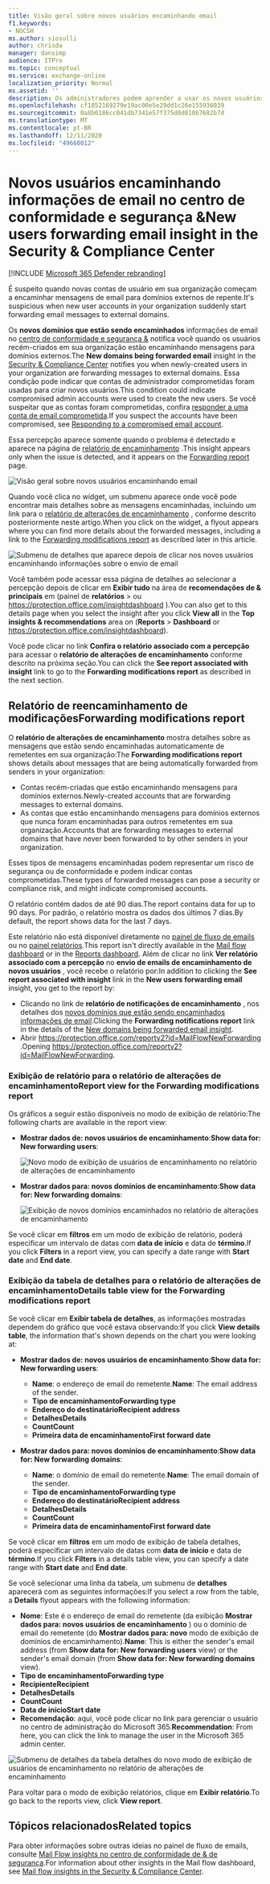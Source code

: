 ```yaml
---
title: Visão geral sobre novos usuários encaminhando email
f1.keywords:
- NOCSH
ms.author: siosulli
author: chrisda
manager: dansimp
audience: ITPro
ms.topic: conceptual
ms.service: exchange-online
localization_priority: Normal
ms.assetid: ''
description: Os administradores podem aprender a usar os novos usuários que estão encaminhando informações de email no centro de conformidade de & de segurança para investigar quando os usuários de sua organização estão encaminhando mensagens para novos domínios.
ms.openlocfilehash: cf1852169279e19ac00e5e29dd1c26e155936039
ms.sourcegitcommit: 0a8b0186cc041db7341e57f375d0d010b7682b7d
ms.translationtype: MT
ms.contentlocale: pt-BR
ms.lasthandoff: 12/11/2020
ms.locfileid: "49660012"
---
```

# <a name="new-users-forwarding-email-insight-in-the-security--compliance-center"></a><span data-ttu-id="26362-103">Novos usuários encaminhando informações de email no centro de conformidade e segurança &</span><span class="sxs-lookup"><span data-stu-id="26362-103">New users forwarding email insight in the Security & Compliance Center</span></span>

[!INCLUDE [Microsoft 365 Defender rebranding](../includes/microsoft-defender-for-office.md)]


<span data-ttu-id="26362-104">É suspeito quando novas contas de usuário em sua organização começam a encaminhar mensagens de email para domínios externos de repente.</span><span class="sxs-lookup"><span data-stu-id="26362-104">It's suspicious when new user accounts in your organization suddenly start forwarding email messages to external domains.</span></span>

<span data-ttu-id="26362-105">Os **novos domínios que estão sendo encaminhados** informações de email no [centro de conformidade e segurança &](https://protection.office.com) notifica você quando os usuários recém-criados em sua organização estão encaminhando mensagens para domínios externos.</span><span class="sxs-lookup"><span data-stu-id="26362-105">The **New domains being forwarded email** insight in the [Security & Compliance Center](https://protection.office.com) notifies you when newly-created users in your organization are forwarding messages to external domains.</span></span> <span data-ttu-id="26362-106">Essa condição pode indicar que contas de administrador comprometidas foram usadas para criar novos usuários.</span><span class="sxs-lookup"><span data-stu-id="26362-106">This condition could indicate compromised admin accounts were used to create the new users.</span></span> <span data-ttu-id="26362-107">Se você suspeitar que as contas foram comprometidas, confira [responder a uma conta de email comprometida](responding-to-a-compromised-email-account.md).</span><span class="sxs-lookup"><span data-stu-id="26362-107">If you suspect the accounts have been compromised, see [Responding to a compromised email account](responding-to-a-compromised-email-account.md).</span></span>

<span data-ttu-id="26362-108">Essa percepção aparece somente quando o problema é detectado e aparece na página de [relatório de encaminhamento](view-mail-flow-reports.md#forwarding-report) .</span><span class="sxs-lookup"><span data-stu-id="26362-108">This insight appears only when the issue is detected, and it appears on the [Forwarding report](view-mail-flow-reports.md#forwarding-report) page.</span></span>

![Visão geral sobre novos usuários encaminhando email](../../media/mfi-new-users-forwarding-email.png)

<span data-ttu-id="26362-110">Quando você clica no widget, um submenu aparece onde você pode encontrar mais detalhes sobre as mensagens encaminhadas, incluindo um link para o [relatório de alterações de encaminhamento](#forwarding-modifications-report) , conforme descrito posteriormente neste artigo.</span><span class="sxs-lookup"><span data-stu-id="26362-110">When you click on the widget, a flyout appears where you can find more details about the forwarded messages, including a link to the [Forwarding modifications report](#forwarding-modifications-report) as described later in this article.</span></span>

![Submenu de detalhes que aparece depois de clicar nos novos usuários encaminhando informações sobre o envio de email](../../media/mfi-new-users-forwarding-email-details.png)

<span data-ttu-id="26362-112">Você também pode acessar essa página de detalhes ao selecionar a percepção depois de clicar em **Exibir tudo** na área de **recomendações de & principais** em (painel de **relatórios** \>  ou <https://protection.office.com/insightdashboard> ).</span><span class="sxs-lookup"><span data-stu-id="26362-112">You can also get to this details page when you select the insight after you click **View all** in the **Top insights & recommendations** area on (**Reports** \> **Dashboard** or <https://protection.office.com/insightdashboard>).</span></span>

<span data-ttu-id="26362-113">Você pode clicar no link **Confira o relatório associado com a percepção** para acessar o **relatório de alterações de encaminhamento** conforme descrito na próxima seção.</span><span class="sxs-lookup"><span data-stu-id="26362-113">You can click the **See report associated with insight** link to go to the **Forwarding modifications report** as described in the next section.</span></span>

## <a name="forwarding-modifications-report"></a><span data-ttu-id="26362-114">Relatório de reencaminhamento de modificações</span><span class="sxs-lookup"><span data-stu-id="26362-114">Forwarding modifications report</span></span>

<span data-ttu-id="26362-115">O **relatório de alterações de encaminhamento** mostra detalhes sobre as mensagens que estão sendo encaminhadas automaticamente de remetentes em sua organização:</span><span class="sxs-lookup"><span data-stu-id="26362-115">The **Forwarding modifications report** shows details about messages that are being automatically forwarded from senders in your organization:</span></span>

- <span data-ttu-id="26362-116">Contas recém-criadas que estão encaminhando mensagens para domínios externos.</span><span class="sxs-lookup"><span data-stu-id="26362-116">Newly-created accounts that are forwarding messages to external domains.</span></span>
- <span data-ttu-id="26362-117">As contas que estão encaminhando mensagens para domínios externos que nunca foram encaminhadas para outros remetentes em sua organização.</span><span class="sxs-lookup"><span data-stu-id="26362-117">Accounts that are forwarding messages to external domains that have never been forwarded to by other senders in your organization.</span></span>

<span data-ttu-id="26362-118">Esses tipos de mensagens encaminhadas podem representar um risco de segurança ou de conformidade e podem indicar contas comprometidas.</span><span class="sxs-lookup"><span data-stu-id="26362-118">These types of forwarded messages can pose a security or compliance risk, and might indicate compromised accounts.</span></span>

<span data-ttu-id="26362-119">O relatório contém dados de até 90 dias.</span><span class="sxs-lookup"><span data-stu-id="26362-119">The report contains data for up to 90 days.</span></span> <span data-ttu-id="26362-120">Por padrão, o relatório mostra os dados dos últimos 7 dias.</span><span class="sxs-lookup"><span data-stu-id="26362-120">By default, the report shows data for the last 7 days.</span></span>

<span data-ttu-id="26362-121">Este relatório não está disponível diretamente no [painel de fluxo de emails](mail-flow-insights-v2.md) ou no [painel relatórios](view-mail-flow-reports.md).</span><span class="sxs-lookup"><span data-stu-id="26362-121">This report isn't directly available in the [Mail flow dashboard](mail-flow-insights-v2.md) or in the [Reports dashboard](view-mail-flow-reports.md).</span></span> <span data-ttu-id="26362-122">Além de clicar no link **Ver relatório associado com a percepção** no **envio de emails de encaminhamento de novos usuários** , você recebe o relatório por:</span><span class="sxs-lookup"><span data-stu-id="26362-122">In addition to clicking the **See report associated with insight** link in the **New users forwarding email** insight, you get to the report by:</span></span>

- <span data-ttu-id="26362-123">Clicando no link de **relatório de notificações de encaminhamento** , nos detalhes dos [novos domínios que estão sendo encaminhados informações de email](mfi-new-domains-being-forwarded-email.md).</span><span class="sxs-lookup"><span data-stu-id="26362-123">Clicking the **Forwarding notifications report** link in the details of the [New domains being forwarded email insight](mfi-new-domains-being-forwarded-email.md).</span></span>
- <span data-ttu-id="26362-124">Abrir <https://protection.office.com/reportv2?id=MailFlowNewForwarding> .</span><span class="sxs-lookup"><span data-stu-id="26362-124">Opening <https://protection.office.com/reportv2?id=MailFlowNewForwarding>.</span></span>

### <a name="report-view-for-the-forwarding-modifications-report"></a><span data-ttu-id="26362-125">Exibição de relatório para o relatório de alterações de encaminhamento</span><span class="sxs-lookup"><span data-stu-id="26362-125">Report view for the Forwarding modifications report</span></span>

<span data-ttu-id="26362-126">Os gráficos a seguir estão disponíveis no modo de exibição de relatório:</span><span class="sxs-lookup"><span data-stu-id="26362-126">The following charts are available in the report view:</span></span>

- <span data-ttu-id="26362-127">**Mostrar dados de: novos usuários de encaminhamento**:</span><span class="sxs-lookup"><span data-stu-id="26362-127">**Show data for: New forwarding users**:</span></span>

  ![Novo modo de exibição de usuários de encaminhamento no relatório de alterações de encaminhamento](../../media/forwarding-modifications-report-new-forwarding-users.png)

- <span data-ttu-id="26362-129">**Mostrar dados para: novos domínios de encaminhamento**:</span><span class="sxs-lookup"><span data-stu-id="26362-129">**Show data for: New forwarding domains**:</span></span>

  ![Exibição de novos domínios encaminhados no relatório de alterações de encaminhamento](../../media/forwarding-modifications-report-new-forwarded-domains.png)

<span data-ttu-id="26362-131">Se você clicar em **filtros** em um modo de exibição de relatório, poderá especificar um intervalo de datas com **data de início** e data de **término**.</span><span class="sxs-lookup"><span data-stu-id="26362-131">If you click **Filters** in a report view, you can specify a date range with **Start date** and **End date**.</span></span>

### <a name="details-table-view-for-the-forwarding-modifications-report"></a><span data-ttu-id="26362-132">Exibição da tabela de detalhes para o relatório de alterações de encaminhamento</span><span class="sxs-lookup"><span data-stu-id="26362-132">Details table view for the Forwarding modifications report</span></span>

<span data-ttu-id="26362-133">Se você clicar em **Exibir tabela de detalhes**, as informações mostradas dependem do gráfico que você estava observando:</span><span class="sxs-lookup"><span data-stu-id="26362-133">If you click **View details table**, the information that's shown depends on the chart you were looking at:</span></span>

- <span data-ttu-id="26362-134">**Mostrar dados de: novos usuários de encaminhamento**:</span><span class="sxs-lookup"><span data-stu-id="26362-134">**Show data for: New forwarding users**:</span></span>

  - <span data-ttu-id="26362-135">**Name**: o endereço de email do remetente.</span><span class="sxs-lookup"><span data-stu-id="26362-135">**Name**: The email address of the sender.</span></span>
  - <span data-ttu-id="26362-136">**Tipo de encaminhamento**</span><span class="sxs-lookup"><span data-stu-id="26362-136">**Forwarding type**</span></span>
  - <span data-ttu-id="26362-137">**Endereço do destinatário**</span><span class="sxs-lookup"><span data-stu-id="26362-137">**Recipient address**</span></span>
  - <span data-ttu-id="26362-138">**Detalhes**</span><span class="sxs-lookup"><span data-stu-id="26362-138">**Details**</span></span>
  - <span data-ttu-id="26362-139">**Count**</span><span class="sxs-lookup"><span data-stu-id="26362-139">**Count**</span></span>
  - <span data-ttu-id="26362-140">**Primeira data de encaminhamento**</span><span class="sxs-lookup"><span data-stu-id="26362-140">**First forward date**</span></span>

- <span data-ttu-id="26362-141">**Mostrar dados para: novos domínios de encaminhamento**:</span><span class="sxs-lookup"><span data-stu-id="26362-141">**Show data for: New forwarding domains**:</span></span>

  - <span data-ttu-id="26362-142">**Name**: o domínio de email do remetente.</span><span class="sxs-lookup"><span data-stu-id="26362-142">**Name**: The email domain of the sender.</span></span>
  - <span data-ttu-id="26362-143">**Tipo de encaminhamento**</span><span class="sxs-lookup"><span data-stu-id="26362-143">**Forwarding type**</span></span>
  - <span data-ttu-id="26362-144">**Endereço do destinatário**</span><span class="sxs-lookup"><span data-stu-id="26362-144">**Recipient address**</span></span>
  - <span data-ttu-id="26362-145">**Detalhes**</span><span class="sxs-lookup"><span data-stu-id="26362-145">**Details**</span></span>
  - <span data-ttu-id="26362-146">**Count**</span><span class="sxs-lookup"><span data-stu-id="26362-146">**Count**</span></span>
  - <span data-ttu-id="26362-147">**Primeira data de encaminhamento**</span><span class="sxs-lookup"><span data-stu-id="26362-147">**First forward date**</span></span>

<span data-ttu-id="26362-148">Se você clicar em **filtros** em um modo de exibição de tabela detalhes, poderá especificar um intervalo de datas com **data de início** e data de **término**.</span><span class="sxs-lookup"><span data-stu-id="26362-148">If you click **Filters** in a details table view, you can specify a date range with **Start date** and **End date**.</span></span>

<span data-ttu-id="26362-149">Se você selecionar uma linha da tabela, um submenu de **detalhes** aparecerá com as seguintes informações:</span><span class="sxs-lookup"><span data-stu-id="26362-149">If you select a row from the table, a **Details** flyout appears with the following information:</span></span>

- <span data-ttu-id="26362-150">**Nome**: Este é o endereço de email do remetente (da exibição **Mostrar dados para: novos usuários de encaminhamento** ) ou o domínio de email do remetente (do **Mostrar dados para: novo** modo de exibição de domínios de encaminhamento).</span><span class="sxs-lookup"><span data-stu-id="26362-150">**Name**: This is either the sender's email address (from **Show data for: New forwarding users** view) or the sender's email domain (from **Show data for: New forwarding domains** view).</span></span>
- <span data-ttu-id="26362-151">**Tipo de encaminhamento**</span><span class="sxs-lookup"><span data-stu-id="26362-151">**Forwarding type**</span></span>
- <span data-ttu-id="26362-152">**Recipiente**</span><span class="sxs-lookup"><span data-stu-id="26362-152">**Recipient**</span></span>
- <span data-ttu-id="26362-153">**Detalhes**</span><span class="sxs-lookup"><span data-stu-id="26362-153">**Details**</span></span>
- <span data-ttu-id="26362-154">**Count**</span><span class="sxs-lookup"><span data-stu-id="26362-154">**Count**</span></span>
- <span data-ttu-id="26362-155">**Data de início**</span><span class="sxs-lookup"><span data-stu-id="26362-155">**Start date**</span></span>
- <span data-ttu-id="26362-156">**Recomendação**: aqui, você pode clicar no link para gerenciar o usuário no centro de administração do Microsoft 365.</span><span class="sxs-lookup"><span data-stu-id="26362-156">**Recommendation**: From here, you can click the link to manage the user in the Microsoft 365 admin center.</span></span>

![Submenu de detalhes da tabela detalhes do novo modo de exibição de usuários de encaminhamento no relatório de alterações de encaminhamento](../../media/mfi-forwarding-modifications-report-new-forwarding-users-view-details-table-details.png)

<span data-ttu-id="26362-158">Para voltar para o modo de exibição relatórios, clique em **Exibir relatório**.</span><span class="sxs-lookup"><span data-stu-id="26362-158">To go back to the reports view, click **View report**.</span></span>

## <a name="related-topics"></a><span data-ttu-id="26362-159">Tópicos relacionados</span><span class="sxs-lookup"><span data-stu-id="26362-159">Related topics</span></span>

<span data-ttu-id="26362-160">Para obter informações sobre outras ideias no painel de fluxo de emails, consulte [Mail Flow insights no centro de conformidade de & de segurança](mail-flow-insights-v2.md).</span><span class="sxs-lookup"><span data-stu-id="26362-160">For information about other insights in the Mail flow dashboard, see [Mail flow insights in the Security & Compliance Center](mail-flow-insights-v2.md).</span></span>
